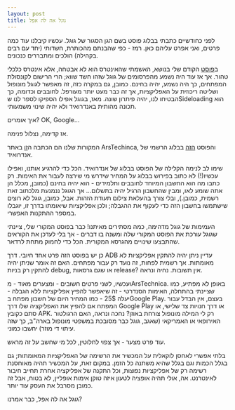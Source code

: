 ```yaml
---
layout: post
title: גוגל אה לה אפל
---
```


לפני כחודשיים כתבתי בבלוג פוסט בשם הגן הסגור של גוגל. עכשיו קיבלנו עוד כמה פרטים, ואני אפרט עליהם כאן. רמז - כפי שהבנתם מהכותרת, חשדותי (יחד עם רבים בקהילה) הולכים ומתבררים כנכונים.



ב[פוסט](https://aiv-dev.com/he-IL/2025/08/15/GoogleWalledGarden/) הקודם שלי בנושא, האשמתי שהאינטרס הוא לא אבטחה, אלא אינטרס כלכלי טהור. אך אז עוד היה נשמע מהפרסומים של גוגל שזהו חשד שווא; הרי הרישום לקונסולת המפתחים, כך היה נשמע, יהיה בחינם. כמובן, גם במקרה כזה, זה מאפשר לגוגל מונופול ושליטה ריכוזית על האפליקציות, אך זה כבר מעט יותר מעורפל. לחובבים וכדומה, כך הבטיחו לנו, יהיה פיתרון שונה.
מאז, בגוגל אפילו הספיקו לספר לנו שSideloading הוא תכונה מהותית באנדרואיד ולא יהיה שינוי משמעותי.

איך אומרים? OK, Google...


אז קדימה, נצלול פנימה.

המקורות שלנו הם הכתבה ה[זו](https://arstechnica.com/gadgets/2025/10/google-confirms-android-dev-verification-will-have-free-and-paid-tiers-no-public-list-of-devs/) באתר ArsTechinca, והפוסט [הזה](https://android-developers.googleblog.com/2025/09/lets-talk-security-answering-your-top.html?m=1) בבלוג הרשמי של אנדרואיד.

שימו לב לנימה הקלילה של הפוסט בבלוג של אנדרואיד. הכל כדי להרגיע אותנו, ואפילו עכשיו(!) לא כתוב בפירוש בבלוג על המחיר שידרש מי שירצה לעבור את האימות. רק כתבו מה הוא החשבון המיוחד לחובבים ותלמידים - הוא יהיה בחינם (כמובן, מכלל הן אתה שומע  לאו, ומבין שהחשבון הרגיל יהיה בתשלום... אך הגוגל ננמנעת מלכתוב זאת רשמית, כמובן.), ובלי צורך בהעלאת צילום תעודת הזהות. אבל, כמובן, גוגל לא רוצים שישתמשו בחשבון הזה כדי לעקוף את ההגבלה; ולכן אפליקציות שיאומתו בדרך זו, יוגבלו במספר ההתקנות האפשרי.

העמימות של גוגל מדהימה, כמה מסתירים מאיתנו! כבר בפוסט המקורי שלי, ציינתי שגוגל עורכת את הפוסט המקורי שלה ומשנה בו דברים - אך בלי לעדכן את הקוראים שהתבצעו שינויים מהגרסא המקורית. הכל כדי לחמוק מתחת לרדאר.

כן יש בפוסט הזה פרט אחד חיובי. דרך ADB עדיין ניתן יהיה להתקין אפליקציות לא מאומתות. אך רשמית לפחות, זה נועד רק עבור מפתחים. האם זה אומר שניתן יהיה להתקין רק בניות debug, או שגם גרסאות release? אין תשובות. נחיה ונראה.

ועכשיו, לשני פרטים חשובים - ומצערים מאוד - מArsTechnica. באופן לא מפתיע, כמו שציינתי בהתחלה, האימות הסנדרטי - זה שיאפשר להפיץ אפליקציות ללא הגבלה - יעלה 25$ - כמו המחיר היום של חשבון מפתח בGoogle Play. בעצם, אין הבדל עבור המפתח אם להפיץ את האפליקציה שלו דרך Google Play או דרך חנויות צד שלישי, או סתם כקובץ APK. רק לי המילה מונופול צורחת באוזן? נחכה ונראה, האם הרגולטור האירופאי או האמריקאי (שאגב, גוגל כבר מסובכת במשפטי מונופול בארה"ב, כך שזה עיתוי די מוזר) יחשבו כמוני.

עוד פרט מצער - אך צפוי לחלוטין, לכל מי שחשב על זה מראש.

בלתי אפשרי לאחסן לוקאלית על המכשיר את הרשימה של האפליקציות המאומתות; גם בגלל הכמות וגם בגלל שהיא משתנה כל הזמן. במקום זאת, על המכשיר תהיה מאוחסנת רשימה רק של אפליקציות נפוצות, וכל התקנה של אפליקציה אחרת תחייב חיבור לאינטרנט. אה, אולי תהיה אופציה לטעון איזה טוקן אימות אופליין, לא בטוח, אבל זה כמובן מסרבל את העסק עוד יותר.


גוגל אה לה אפל, כבר אמרנו?